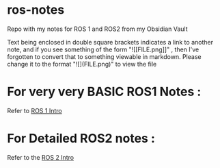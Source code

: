 # ros-notes
Repo with my notes for ROS 1 and ROS2 from my Obsidian Vault

Text being enclosed in double square brackets indicates a link to another note, and if you see something of the form "\![[FILE.png\]\]" ,
then I've forgotten to convert that to something viewable in markdown. Please change it to the format "\![\]\(FILE.png)" to view the file

# For very very BASIC ROS1 Notes :
Refer to [ROS 1 Intro](ROS1/Intro.md)
# For Detailed ROS2 notes :
Refer to the [ROS 2 Intro](ROS2/Intro.md)

